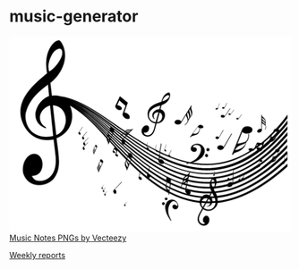 # music-generator

![Music notes](https://github.com/astranero/music-generator/blob/main/Documentation/png_image.png)
<a href="https://www.vecteezy.com/free-png/music-notes">Music Notes PNGs by Vecteezy</a>

[Weekly reports](https://github.com/astranero/music-generator/blob/main/Documentation/Weekly_reports.md)
